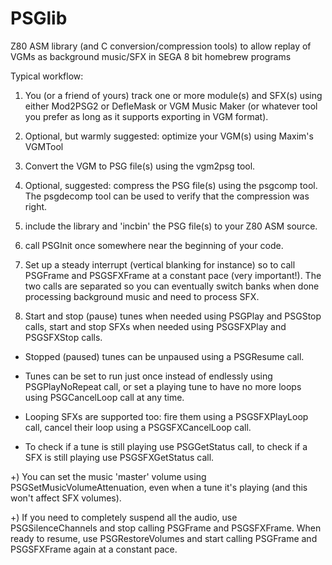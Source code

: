 PSGlib
======

Z80 ASM library (and C conversion/compression tools) to allow replay of VGMs as background music/SFX in SEGA 8 bit homebrew programs

Typical workflow:

1) You (or a friend of yours) track one or more module(s) and SFX(s) using either Mod2PSG2 or DefleMask or VGM Music Maker (or whatever tool you prefer as long as it supports exporting in VGM format).

2) Optional, but warmly suggested: optimize your VGM(s) using Maxim's VGMTool

3) Convert the VGM to PSG file(s) using the vgm2psg tool.

4) Optional, suggested: compress the PSG file(s) using the psgcomp tool. The psgdecomp tool can be used to verify that the compression was right.

5) include the library and 'incbin' the PSG file(s) to your Z80 ASM source.

6) call PSGInit once somewhere near the beginning of your code.

7) Set up a steady interrupt (vertical blanking for instance) so to call PSGFrame and PSGSFXFrame at a constant pace (very important!). The two calls are separated so you can eventually switch banks when done processing background music and need to process SFX.

8) Start and stop (pause) tunes when needed using PSGPlay and PSGStop calls, start and stop SFXs when needed using PSGSFXPlay and PSGSFXStop calls.

 * Stopped (paused) tunes can be unpaused using a PSGResume call.

 * Tunes can be set to run just once instead of endlessly using PSGPlayNoRepeat call, or set a playing tune to have no more loops using PSGCancelLoop call at any time.

 * Looping SFXs are supported too: fire them using a PSGSFXPlayLoop call, cancel their loop using a PSGSFXCancelLoop call.

 * To check if a tune is still playing use PSGGetStatus call, to check if a SFX is still playing use PSGSFXGetStatus call.

+) You can set the music 'master' volume using PSGSetMusicVolumeAttenuation, even when a tune it's playing (and this won't affect SFX volumes).

+) If you need to completely suspend all the audio, use PSGSilenceChannels and stop calling PSGFrame and PSGSFXFrame. When ready to resume, use PSGRestoreVolumes and start calling PSGFrame and PSGSFXFrame again at a constant pace.
